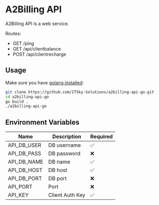 # A2Billing API

A2Billing API is a web service.

Routes:
- GET    /ping
- GET    /api/clientbalance
- POST   /api/clientrecharge

## Usage

Make sure you have [golang installed](https://go.dev/doc/install):

```sh
git clone https://github.com/ITSky-Solutions/a2billing-api-go.git
cd a2billing-api-go
go build .
./a2billing-api-go
```
## Environment Variables

| Name        | Description | Required |
| ----------- | ----------- | ----------- |
| API_DB_USER | DB username | :white_check_mark: |
| API_DB_PASS | DB password | :x: |
| API_DB_NAME | DB name | :white_check_mark: |
| API_DB_HOST | DB host | :white_check_mark: |
| API_DB_PORT | DB port | :x: |
| API_PORT    | Port | :x: |
| API_KEY     | Client Auth Key | :white_check_mark: |
